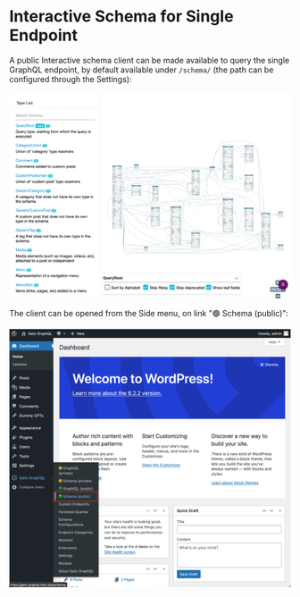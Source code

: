 # Interactive Schema for Single Endpoint

A public Interactive schema client can be made available to query the single GraphQL endpoint, by default available under `/schema/` (the path can be configured through the Settings):

![Single endpoint's Interactive schema client](../../images/single-endpoint-interactive-schema.png "Single endpoint's Interactive schema client")

The client can be opened from the Side menu, on link "🟢 Schema (public)":

<div class="img-width-1024" markdown=1>

![Single endpoint's link to the Interactive schema client](../../images/single-endpoint-interactive-schema-link.png "Single endpoint's link to the Interactive schema client")

</div>
